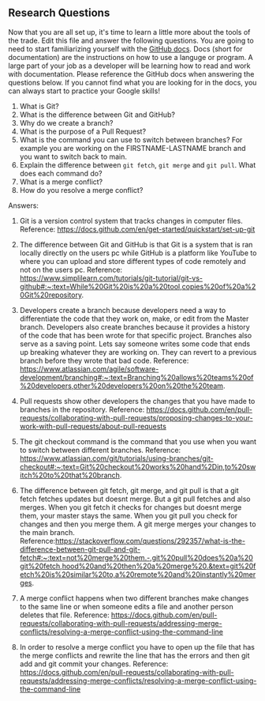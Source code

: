 ## Research Questions

Now that you are all set up, it's time to learn a little more about the tools of the trade. Edit this file and answer the following questions. You are going to need to start familiarizing yourself with the [GitHub docs](https://docs.github.com/en). Docs (short for documentation) are the instructions on how to use a languge or program. A large part of your job as a developer will be learning how to read and work with documentation. Please reference the GitHub docs when answering the questions below. If you cannot find what you are looking for in the docs, you can always start to practice your Google skills!

1. What is Git?
2. What is the difference between Git and GitHub?
3. Why do we create a branch?
4. What is the purpose of a Pull Request?
5. What is the command you can use to switch between branches? For example you are working on the FIRSTNAME-LASTNAME branch and you want to switch back to main.
6. Explain the difference between `git fetch`, `git merge` and `git pull`. What does each command do?
7. What is a merge conflict?
8. How do you resolve a merge conflict?

Answers:

1. Git is a version control system that tracks changes in computer files. Reference: https://docs.github.com/en/get-started/quickstart/set-up-git

2. The difference between Git and GitHub is that Git is a system that is ran locally directly on the users pc while GitHub is a platform like YouTube to where you can upload and store different types of code remotely and not on the users pc. Reference: https://www.simplilearn.com/tutorials/git-tutorial/git-vs-github#:~:text=While%20Git%20is%20a%20tool,copies%20of%20a%20Git%20repository.

3. Developers create a branch because developers need a way to differentiate the code that they work on, make, or edit from the Master branch. Developers also create branches because it provides a history of the code that has been wrote for that specific project. Branches also serve as a saving point. Lets say someone writes some code that ends up breaking whatever they are working on. They can revert to a previous branch before they wrote that bad code. Reference: https://www.atlassian.com/agile/software-development/branching#:~:text=Branching%20allows%20teams%20of%20developers,other%20developers%20on%20the%20team.

4. Pull requests show other developers the changes that you have made to branches in the repository. Reference: https://docs.github.com/en/pull-requests/collaborating-with-pull-requests/proposing-changes-to-your-work-with-pull-requests/about-pull-requests

5. The git checkout command is the command that you use when you want to switch between different branches. Reference: https://www.atlassian.com/git/tutorials/using-branches/git-checkout#:~:text=Git%20checkout%20works%20hand%2Din,to%20switch%20to%20that%20branch.

6. The difference between git fetch, git merge, and git pull is that a git fetch fetches updates but doesnt merge. But a git pull fetches and also merges. When you git fetch it checks for changes but doesnt merge them, your master stays the same. When you git pull you check for changes and then you merge them. A git merge merges your changes to the main branch. Reference:https://stackoverflow.com/questions/292357/what-is-the-difference-between-git-pull-and-git-fetch#:~:text=not%20merge%20them.-,git%20pull%20does%20a%20git%20fetch,hood%20and%20then%20a%20merge%20.&text=git%20fetch%20is%20similar%20to,a%20remote%20and%20instantly%20merges.

7. A merge conflict happens when two different branches make changes to the same line or when someone edits a file and another person deletes that file. Reference: https://docs.github.com/en/pull-requests/collaborating-with-pull-requests/addressing-merge-conflicts/resolving-a-merge-conflict-using-the-command-line

8. In order to resolve a merge conflict you have to open up the file that has the merge conflicts and rewrite the line that has the errors and then git add and git commit your changes. Reference: https://docs.github.com/en/pull-requests/collaborating-with-pull-requests/addressing-merge-conflicts/resolving-a-merge-conflict-using-the-command-line
